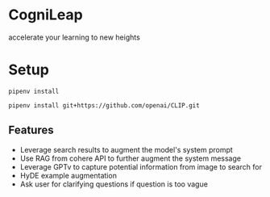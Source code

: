 # CogniLeap

accelerate your learning to new heights

# Setup

`pipenv install`

`pipenv install git+https://github.com/openai/CLIP.git`

## Features

- Leverage search results to augment the model's system prompt
- Use RAG from cohere API to further augment the system message
- Leverage GPTv to capture potential information from image to search for
- HyDE example augmentation
- Ask user for clarifying questions if question is too vague
